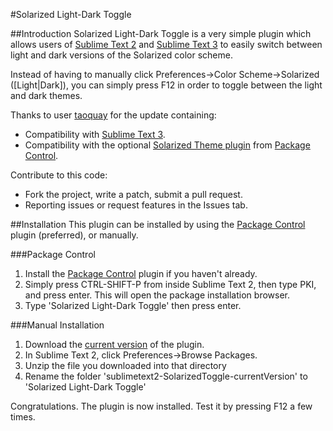 #Solarized Light-Dark Toggle

##Introduction
Solarized Light-Dark Toggle is a very simple plugin which allows users of [Sublime Text 2][st2] and [Sublime Text 3][st3] to easily switch between light and dark versions of the Solarized color scheme.

Instead of having to manually click Preferences->Color Scheme->Solarized (\[Light|Dark\]), you can simply press F12 in order to toggle between the light and dark themes.

Thanks to user [taoquay][taoquay-page] for the update containing:
* Compatibility with [Sublime Text 3][st3].
* Compatibility with the optional [Solarized Theme plugin][solarizedtheme-plugin] from [Package Control][packagecontrol].

Contribute to this code:
* Fork the project, write a patch, submit a pull request.
* Reporting issues or request features in the Issues tab.

##Installation
This plugin can be installed by using the [Package Control][packagecontrol] plugin \(preferred\), or manually.

###Package Control
1. Install the [Package Control][packagecontrol] plugin if you haven't already.
2. Simply press CTRL-SHIFT-P from inside Sublime Text 2, then type PKI, and press enter. This will open the package installation browser.
3. Type 'Solarized Light-Dark Toggle' then press enter.

###Manual Installation
1. Download the [current version][currentVersion] of the plugin.
2. In Sublime Text 2, click Preferences->Browse Packages.
3. Unzip the file you downloaded into that directory
4. Rename the folder 'sublimetext2-SolarizedToggle-currentVersion' to 'Solarized Light-Dark Toggle'

Congratulations. The plugin is now installed. Test it by pressing F12 a few times.

[st2]: http://www.sublimetext.com/ "Sublime Text 2"
[st3]: http://www.sublimetext.com/3 "Sublime Text 3"
[packagecontrol]: http://wbond.net/sublime_packages/package_control "Package Control"
[currentVersion]: https://nodeload.github.com/damccull/sublimetext2-SolarizedToggle/zip/v1.2 "Current Version"
[solarizedtheme-plugin]: https://github.com/sublimecolors/solarized "Solarized Theme Plugin"
[taoquay-page]: https://github.com/taoquay "taoquay"
